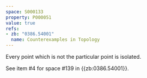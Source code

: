 ```yaml
---
space: S000133
property: P000051
value: true
refs:
- zb: "0386.54001"
  name: Counterexamples in Topology
---
```


Every point which is not the particular point is isolated.

See item #4 for space #139 in {{zb:0386.54001}}.
